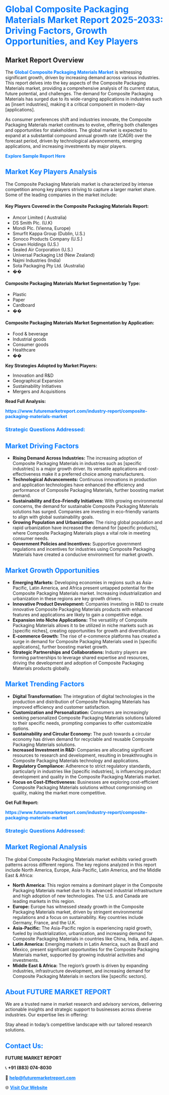 <h1 style="color: #007BFF;">Global Composite Packaging Materials Market Report 2025-2033: Driving Factors, Growth Opportunities, and Key Players</h1>

<section id="overview">
<h2>Market Report Overview</h2>
<p>The <a href="https://www.futuremarketreport.com/industry-report/composite-packaging-materials-market" style="color: #007BFF; text-decoration: none;"><strong>Global Composite Packaging Materials Market</strong></a> is witnessing significant growth, driven by increasing demand across various industries. This report delves into the key aspects of the Composite Packaging Materials market, providing a comprehensive analysis of its current status, future potential, and challenges. The demand for Composite Packaging Materials has surged due to its wide-ranging applications in industries such as [insert industries], making it a critical component in modern-day [applications].</p>
<p>As consumer preferences shift and industries innovate, the Composite Packaging Materials market continues to evolve, offering both challenges and opportunities for stakeholders. The global market is expected to expand at a substantial compound annual growth rate (CAGR) over the forecast period, driven by technological advancements, emerging applications, and increasing investments by major players.</p>
</section>

<section id="overview">
<p><a href="https://www.futuremarketreport.com/request-sample/reportId=113913" style="color: #007BFF; text-decoration: none;"><strong>Explore Sample Report Here</strong></a></p>
</section>

<section id="key-players">
<h2 style="color: #007BFF;">Market Key Players Analysis</h2>
<p>The Composite Packaging Materials market is characterized by intense competition among key players striving to capture a larger market share. Some of the leading companies in the market include:</p>
<h4>Key Players Covered in the Composite Packaging Materials Report:</h4>
<ul><li>Amcor Limited ( Australia)</li><li>DS Smith Plc. (U.K)</li><li>Mondi Plc. (Vienna, Europe)</li><li>Smurfit Kappa Group (Dublin, U.S.)</li><li>Sonoco Products Company (U.S.)</li><li>Crown Holdings (U.S.)</li><li>Sealed Air Corporation (U.S.)</li><li>Universal Packaging Ltd (New Zealand)</li><li>Najmi Industries (India)</li><li>Sota Packaging Pty Ltd. (Australia)</li><li>��</li></ul>
<h4>Composite Packaging Materials Market Segmentation by Type:</h4>
<ul><li>Plastic</li><li>Paper</li><li>Cardboard</li><li>��</li></ul>

<h4>Composite Packaging Materials Market Segmentation by Application:</h4>
<ul><li>Food &amp; beverage</li><li>Industrial goods</li><li>Consumer goods</li><li>Healthcare</li><li>��</li></ul>
<p><strong>Key Strategies Adopted by Market Players:</strong></p>
<ul>
<li>Innovation and R&D</li>
<li>Geographical Expansion</li>
<li>Sustainability Initiatives</li>
<li>Mergers and Acquisitions</li>
</ul>
</section>

<section>
<p><strong>Read Full Analysis: </strong></p><a href="https://www.futuremarketreport.com/industry-report/composite-packaging-materials-market" style="color: #007BFF; text-decoration: none;"><strong>https://www.futuremarketreport.com/industry-report/composite-packaging-materials-market</strong></a>
<h3 style="color: #007BFF;">Strategic Questions Addressed:</h3>
</section>

<section id="driving-factors">
<h2 style="color: #007BFF;">Market Driving Factors</h2>
<ul>
<li><strong>Rising Demand Across Industries:</strong> The increasing adoption of Composite Packaging Materials in industries such as [specific industries] is a major growth driver. Its versatile applications and cost-effectiveness make it a preferred choice among manufacturers.</li>
<li><strong>Technological Advancements:</strong> Continuous innovations in production and application technologies have enhanced the efficiency and performance of Composite Packaging Materials, further boosting market demand.</li>
<li><strong>Sustainability and Eco-Friendly Initiatives:</strong> With growing environmental concerns, the demand for sustainable Composite Packaging Materials solutions has surged. Companies are investing in eco-friendly variants to align with global sustainability goals.</li>
<li><strong>Growing Population and Urbanization:</strong> The rising global population and rapid urbanization have increased the demand for [specific products], where Composite Packaging Materials plays a vital role in meeting consumer needs.</li>
<li><strong>Government Policies and Incentives:</strong> Supportive government regulations and incentives for industries using Composite Packaging Materials have created a conducive environment for market growth.</li>
</ul>
</section>

<section id="growth-opportunities">
<h2 style="color: #007BFF;">Market Growth Opportunities</h2>
<ul>
<li><strong>Emerging Markets:</strong> Developing economies in regions such as Asia-Pacific, Latin America, and Africa present untapped potential for the Composite Packaging Materials market. Increasing industrialization and urbanization in these regions are key growth drivers.</li>
<li><strong>Innovative Product Development:</strong> Companies investing in R&D to create innovative Composite Packaging Materials products with enhanced features and applications are likely to gain a competitive edge.</li>
<li><strong>Expansion into Niche Applications:</strong> The versatility of Composite Packaging Materials allows it to be utilized in niche markets such as [specific niches], creating opportunities for growth and diversification.</li>
<li><strong>E-commerce Growth:</strong> The rise of e-commerce platforms has created a surge in demand for Composite Packaging Materials used in [specific applications], further boosting market growth.</li>
<li><strong>Strategic Partnerships and Collaborations:</strong> Industry players are forming partnerships to leverage shared expertise and resources, driving the development and adoption of Composite Packaging Materials products globally.</li>
</ul>
</section>

<section id="trending-factors">
<h2 style="color: #007BFF;">Market Trending Factors</h2>
<ul>
<li><strong>Digital Transformation:</strong> The integration of digital technologies in the production and distribution of Composite Packaging Materials has improved efficiency and customer satisfaction.</li>
<li><strong>Customization and Personalization:</strong> Consumers are increasingly seeking personalized Composite Packaging Materials solutions tailored to their specific needs, prompting companies to offer customizable options.</li>
<li><strong>Sustainability and Circular Economy:</strong> The push towards a circular economy has driven demand for recyclable and reusable Composite Packaging Materials solutions.</li>
<li><strong>Increased Investment in R&D:</strong> Companies are allocating significant resources to research and development, resulting in breakthroughs in Composite Packaging Materials technology and applications.</li>
<li><strong>Regulatory Compliance:</strong> Adherence to strict regulatory standards, particularly in industries like [specific industries], is influencing product development and quality in the Composite Packaging Materials market.</li>
<li><strong>Focus on Cost-Effectiveness:</strong> Businesses are exploring cost-efficient Composite Packaging Materials solutions without compromising on quality, making the market more competitive.</li>
</ul>
</section>

<section>
<p><strong>Get Full Report: </strong></p><a href="https://www.futuremarketreport.com/industry-report/composite-packaging-materials-market" style="color: #007BFF; text-decoration: none;"><strong>https://www.futuremarketreport.com/industry-report/composite-packaging-materials-market</strong></a>
<h3 style="color: #007BFF;">Strategic Questions Addressed:</h3>
</section>


<section id="regional-analysis">
<h2 style="color: #007BFF;">Market Regional Analysis</h2>
<p>The global Composite Packaging Materials market exhibits varied growth patterns across different regions. The key regions analyzed in this report include North America, Europe, Asia-Pacific, Latin America, and the Middle East & Africa:</p>
<ul>
<li><strong>North America:</strong> This region remains a dominant player in the Composite Packaging Materials market due to its advanced industrial infrastructure and high adoption of new technologies. The U.S. and Canada are leading markets in this region.</li>
<li><strong>Europe:</strong> Europe has witnessed steady growth in the Composite Packaging Materials market, driven by stringent environmental regulations and a focus on sustainability. Key countries include Germany, France, and the U.K.</li>
<li><strong>Asia-Pacific:</strong> The Asia-Pacific region is experiencing rapid growth, fueled by industrialization, urbanization, and increasing demand for Composite Packaging Materials in countries like China, India, and Japan.</li>
<li><strong>Latin America:</strong> Emerging markets in Latin America, such as Brazil and Mexico, present significant opportunities for the Composite Packaging Materials market, supported by growing industrial activities and investments.</li>
<li><strong>Middle East & Africa:</strong> The region’s growth is driven by expanding industries, infrastructure development, and increasing demand for Composite Packaging Materials in sectors like [specific sectors].</li>
</ul>
</section>

<footer>
<h2 style="color: #007BFF;">About FUTURE MARKET REPORT</h2>
<p>We are a trusted name in market research and advisory services, delivering actionable insights and strategic support to businesses across diverse industries. Our expertise lies in offering:</p>

<p>Stay ahead in today’s competitive landscape with our tailored research solutions.</p>

<h2 style="color: #007BFF;">Contact Us:</h2>
<p><strong>FUTURE MARKET REPORT</strong></p>
<p>📞 <strong>+91 (883) 074-8030</strong></p>
<p>📧 <strong><a href="mailto:help@futuremarketreport.com" style="color: #007BFF;">help@futuremarketreport.com</a></strong></p>
<p>🌐 <strong><a href="https://www.futuremarketreport.com/" style="color: #007BFF;">Visit Our Website</a></strong></p>
</footer>